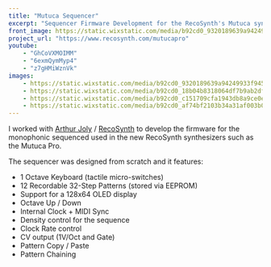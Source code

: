 ```yaml
---
title: "Mutuca Sequencer"
excerpt: "Sequencer Firmware Development for the RecoSynth's Mutuca synthesizers"
front_image: https://static.wixstatic.com/media/b92cd0_9320189639a94249933f9450d7bd611c~mv2.png/v1/fill/w_418,h_314,al_c,q_85,usm_0.66_1.00_0.01,enc_auto/IMG_9030_heic.png
project_url: "https://www.recosynth.com/mutucapro"
youtube:
    - "GhCoVXMOIMM" 
    - "6exmQymMyp4"
    - "z7gHMiWznVk"
images:
    - https://static.wixstatic.com/media/b92cd0_9320189639a94249933f9450d7bd611c~mv2.png/v1/fill/w_418,h_314,al_c,q_85,usm_0.66_1.00_0.01,enc_auto/IMG_9030_heic.png
    - https://static.wixstatic.com/media/b92cd0_18b04b8318064df7b9ab2df9e997e68f~mv2.jpg/v1/fill/w_720,h_480,al_c,q_80,usm_0.66_1.00_0.01,enc_avif,quality_auto/mutuca_01.jpg
    - https://static.wixstatic.com/media/b92cd0_c151709cfa1943db8a9ce0e724ac9f55~mv2.jpg/v1/fill/w_720,h_480,al_c,q_80,usm_0.66_1.00_0.01,enc_avif,quality_auto/mutuca_04.jpg
    - https://static.wixstatic.com/media/b92cd0_af74bf2103b34a31af003b068595166e~mv2.jpg/v1/fill/w_1200,h_800,al_c,q_85,usm_0.66_1.00_0.01,enc_avif,quality_auto/IMG_1633_JPG.jpg
---
```



I worked with [Arthur Joly](http://instagram.com/arthurjoly) / [RecoSynth](http://recosynth.com) to develop the firmware for the monophonic sequenced used in the new RecoSynth synthesizers such as the Mutuca Pro.

The sequencer was designed from scratch and it features:

- 1 Octave Keyboard (tactile micro-switches)
- 12 Recordable 32-Step Patterns (stored via EEPROM)
- Support for a 128x64 OLED display
- Octave Up / Down
- Internal Clock + MIDI Sync
- Density control for the sequence 
- Clock Rate control
- CV output (1V/Oct and Gate)
- Pattern Copy / Paste
- Pattern Chaining

